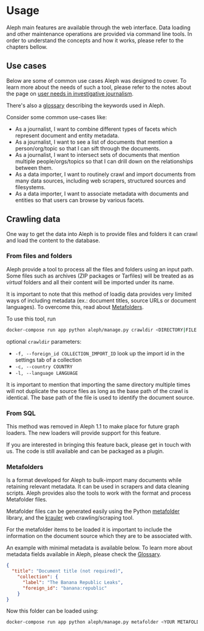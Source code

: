 # Usage

Aleph main features are available through the web interface. Data loading
and other maintenance operations are provided via command line tools.
In order to understand the concepts and how it works, please refer to
the chapters bellow.

## Use cases

Below are some of common use cases Aleph was designed to cover. To learn more
about the needs of such a tool, please refer to the notes about the page on
[user needs in investigative journalism](http://www.influencemapping.org/workshop/user_needs.html).

There's also a [glossary](glossary.md) describing the keywords used in Aleph.

Consider some common use-cases like:

* As a journalist, I want to combine different types of facets which
  represent document and entity metadata.
* As a journalist, I want to see a list of documents that mention
  a person/org/topic so that I can sift through the documents.
* As a journalist, I want to intersect sets of documents that mention multiple
  people/orgs/topics so that I can drill down on the relationships between
  them.
* As a data importer, I want to routinely crawl and import documents
  from many data sources, including web scrapers, structured sources and
  filesystems.
* As a data importer, I want to associate metadata with documents
  and entities so that users can browse by various facets.

## Crawling data

One way to get the data into Aleph is to provide files and folders it can crawl
and load the content to the database.

### From files and folders

Aleph provide a tool to process all the files and folders using an input path.
Some files such as archives (ZIP packages or Tarfiles) will be treated as as
_virtual_ folders and all their content will be imported under its name.

It is important to note that this method of loadig data provides very limited
ways of including metadata (ex.: document titles, source URLs or document
languages). To overcome this, read about [Metafolders](#metafolders).

To use this tool, run

```bash
docker-compose run app python aleph/manage.py crawldir <DIRECTORY|FILE PATH>
```

optional `crawldir` parameters:

* `-f, --foreign_id COLLECTION_IMPORT_ID` look up the import id in the settings tab of a collection
* `-c, --country COUNTRY`
* `-l, --language LANGUAGE`

It is important to mention that importing the same directory
multiple times will not duplicate the source files as long as the base path of
the crawl is identical. The base path of the file is used to identify the
document source.

### From SQL

This method was removed in Aleph 1.1 to make place for future graph loaders.
The new loaders will provide support for this feature.

If you are interested in bringing this feature back, please get in touch with
us. The code is still available and can be packaged as a plugin.

### Metafolders

Is a format developed for Aleph to bulk-import many documents while retaining
relevant metadata. It can be used in scrapers and data cleaning scripts.
Aleph provides also the tools to work with the format and process Metafolder
files.

Metafolder files can be generated easily using the Python
[metafolder](https://github.com/alephdata/metafolder) library, and
the [krauler](https://github.com/alephdata/krauler) web crawling/scraping tool.

For the metafolder items to be loaded it is important to include the
information on the document source which they are to be associated with.

An example with minimal metadata is available below. To learn more about metadata
fields available in Aleph, please check the [Glossary](glossary.md#metadata).

```json
{
  "title": "Document title (not required)",
    "collection": {
      "label": "The Banana Republic Leaks",
      "foreign_id": "banana:republic"
    }
}
```

Now this folder can be loaded using:

```bash
docker-compose run app python aleph/manage.py metafolder <YOUR METAFOLDER PATH>
```
